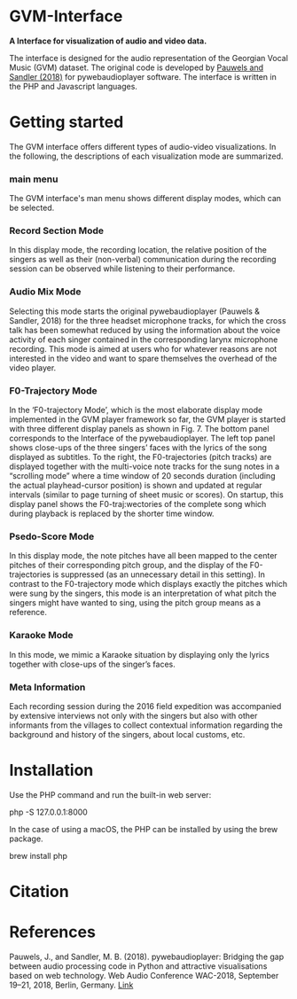 # GVM-Interface
**A Interface for visualization of audio and video data.**

The interface is designed for the audio representation of the Georgian Vocal Music (GVM) dataset. The original code is developed by [Pauwels and Sandler (2018)](https://github.com/resfahani/GVM-Interface#references) for pywebaudioplayer software. The interface is written in the PHP and Javascript languages.

# Getting started
The GVM interface offers different types of audio-video visualizations. In the following, the descriptions of each visualization mode are summarized.

### main menu
The GVM interface's man menu shows different display modes, which can be selected. 

### Record Section Mode

In this display mode, the recording location, the relative position of the singers as well as their (non-verbal) communication during the recording session can be observed while listening to their performance.

### Audio Mix Mode

Selecting this mode starts the original pywebaudioplayer (Pauwels & Sandler, 2018) for the three headset microphone tracks, for which the cross talk has been somewhat reduced by using the information about the voice activity of each singer contained in the corresponding larynx microphone recording. This mode is aimed at users who for whatever reasons are not interested in the video and want to spare themselves the overhead of the video player.

### F0-Trajectory Mode
In the ‘F0-trajectory Mode’, which is the most elaborate display mode implemented in the GVM player framework so far, the GVM player is started with three different display panels as shown in Fig. 7. The bottom panel corresponds to the Interface of the pywebaudioplayer. The left top panel shows close-ups of the three singers’ faces with the lyrics of the song displayed as subtitles. To the right, the F0-trajectories (pitch tracks) are displayed together with the multi-voice note tracks for the sung notes in a “scrolling mode” where a time window of 20 seconds duration (including the actual playhead-cursor position) is shown and updated at regular intervals (similar to page turning of sheet music or scores). On startup, this display panel shows the F0-traj:wectories of the complete song which during playback is replaced by the shorter time window.

### Psedo-Score Mode

In this display mode, the note pitches have all been mapped to the center pitches of their corresponding pitch group, and the display of the F0-trajectories is suppressed (as an unnecessary detail in this setting). In contrast to the F0-trajectory mode which displays exactly the pitches which were sung by the singers, this mode is an interpretation of what pitch the singers might have wanted to sing, using the pitch group means as a reference. 

### Karaoke Mode
In this mode, we mimic a Karaoke situation by displaying only the lyrics together with close-ups of the singer’s faces.

### Meta Information
Each recording session during the 2016 field expedition was accompanied by extensive interviews not only with the singers but also with other informants from the villages to collect contextual information regarding the background and history of the singers, about local customs, etc.

# Installation
Use the PHP command and run the built-in web server:

php -S 127.0.0.1:8000

In the case of using a macOS, the PHP can be installed by using the brew package.

brew install php

# Citation

# References

Pauwels, J., and Sandler, M. B. (2018). pywebaudioplayer: Bridging the gap between audio processing code in Python and attractive visualisations based on web technology. Web Audio Conference WAC-2018, September 19–21, 2018, Berlin, Germany. [Link](https://webaudioconf.com/_data/papers/pdf/2018/2018_19.pdf)



